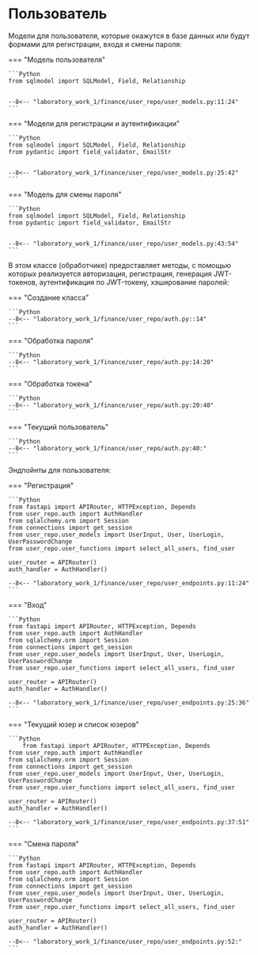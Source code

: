 # Пользователь

Модели для пользователя, которые окажутся в базе данных или будут формами для регистрации, входа и смены пароля:

=== "Модель пользователя"

    ```Python
    from sqlmodel import SQLModel, Field, Relationship


    --8<-- "laboratory_work_1/finance/user_repo/user_models.py:11:24"
    ```

=== "Модели для регистрации и аутентификации"

    ```Python
    from sqlmodel import SQLModel, Field, Relationship
    from pydantic import field_validator, EmailStr


    --8<-- "laboratory_work_1/finance/user_repo/user_models.py:25:42"
    ```

=== "Модель для смены пароля"

    ```Python
    from sqlmodel import SQLModel, Field, Relationship
    from pydantic import field_validator, EmailStr


    --8<-- "laboratory_work_1/finance/user_repo/user_models.py:43:54"
    ```


В этом классе (обработчике) предоставляет методы, с помощью которых
реализуется авторизация, регистрация, генерация JWT-токенов, аутентификация по JWT-токену,
хэширование паролей:

=== "Создание класса"

    ```Python
    --8<-- "laboratory_work_1/finance/user_repo/auth.py::14"
    ```

=== "Обработка пароля"

    ```Python
    --8<-- "laboratory_work_1/finance/user_repo/auth.py:14:20"
    ```

=== "Обработка токена"

    ```Python
    --8<-- "laboratory_work_1/finance/user_repo/auth.py:20:40"
    ```

=== "Текущий пользователь"

    ```Python
    --8<-- "laboratory_work_1/finance/user_repo/auth.py:40:"
    ```

Эндпойнты для пользователя:

=== "Регистрация"

    ```Python
    from fastapi import APIRouter, HTTPException, Depends
    from user_repo.auth import AuthHandler
    from sqlalchemy.orm import Session
    from connections import get_session
    from user_repo.user_models import UserInput, User, UserLogin, UserPasswordChange
    from user_repo.user_functions import select_all_users, find_user
    
    user_router = APIRouter()
    auth_handler = AuthHandler()

    --8<-- "laboratory_work_1/finance/user_repo/user_endpoints.py:11:24"
    ```

=== "Вход"

    ```Python
    from fastapi import APIRouter, HTTPException, Depends
    from user_repo.auth import AuthHandler
    from sqlalchemy.orm import Session
    from connections import get_session
    from user_repo.user_models import UserInput, User, UserLogin, UserPasswordChange
    from user_repo.user_functions import select_all_users, find_user
    
    user_router = APIRouter()
    auth_handler = AuthHandler()

    --8<-- "laboratory_work_1/finance/user_repo/user_endpoints.py:25:36"
    ```

=== "Текущий юзер и список юзеров"

    ```Python
        from fastapi import APIRouter, HTTPException, Depends
    from user_repo.auth import AuthHandler
    from sqlalchemy.orm import Session
    from connections import get_session
    from user_repo.user_models import UserInput, User, UserLogin, UserPasswordChange
    from user_repo.user_functions import select_all_users, find_user
    
    user_router = APIRouter()
    auth_handler = AuthHandler()

    --8<-- "laboratory_work_1/finance/user_repo/user_endpoints.py:37:51"
    ```
=== "Смена пароля"

    ```Python
    from fastapi import APIRouter, HTTPException, Depends
    from user_repo.auth import AuthHandler
    from sqlalchemy.orm import Session
    from connections import get_session
    from user_repo.user_models import UserInput, User, UserLogin, UserPasswordChange
    from user_repo.user_functions import select_all_users, find_user
    
    user_router = APIRouter()
    auth_handler = AuthHandler()

    --8<-- "laboratory_work_1/finance/user_repo/user_endpoints.py:52:"
    ```

